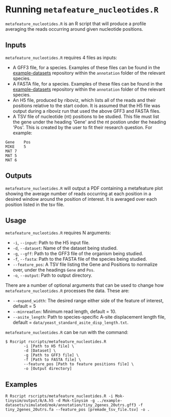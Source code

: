 # Running `metafeature_nucleotides.R`

`metafeature_nucleotides.R` is an R script that will produce a profile averaging the reads occurring around given nucleotide positions.

## Inputs 

`metafeature_nucleotides.R` requires 4 files as inputs:

* A GFF3 file, for a species. Examples of these files can be found in the [example-datasets](https://github.com/riboviz/example-datasets) repository within the `annotation` folder of the relevant species.
* A FASTA file, for a species. Examples of these files can be found in the [example-datasets](https://github.com/riboviz/example-datasets) repository within the `annotation` folder of the relevant species.
* An H5 file, produced by riboviz, which lists all of the reads and their positions relative to the start codon. It is assumed that the H5 file was output during a riboviz run that used the above GFF3 and FASTA files.
* A TSV file of nucleotide (nt) positions to be studied. This file must list the gene under the heading 'Gene' and the nt postion under the heading 'Pos'. This is created by the user to fit their research question. For example: 

```
Gene	Pos
MIKE	5
MAT	7
MAT	5
MAT	6
```

## Outputs

`metafeature_nucleotides.R` will output a PDF containing a metafeature plot showing the average number of reads occurring at each position in a desired window around the position of interest. It is averaged over each position listed in the tsv file. 

## Usage

`metafeature_nucleotides.R` requires N arguments:

* `-i`, `--input`: Path to the H5 input file.
* `-d`, `--dataset`: Name of the dataset being studied.
* `-g`, `--gff`: Path to the GFF3 file of the organism being studied.
* `-f`, `--fasta`: Path to the FASTA file of the species being studied.
* `--feature_pos`: A TSV file listing the Gene and Positions to normalize over, under the headings `Gene` and `Pos`.
* `-o`, `--output`: Path to output directory.

There are a number of optional arguments that can be used to change how `metafeature_nucleotides.R` processes the data. These are:

* `--expand_width`: The desired range either side of the feature of interest, default = 5
* `--minreadlen`: Minimum read length, default = 10.
* `--asite_length`: Path to species-specific A-site displacement length file, \
default = `data/yeast_standard_asite_disp_length.txt`.

`metafeature_nucleotides.R` can be run with the command:

```console
$ Rscript rscripts/metafeature_nucleotides.R
        -i [Path to H5 file] \
        -d [Dataset] \
        -g [Path to GFF3 file] \
        -f [Path to FASTA file] \
        --feature_pos [Path to feature positions file] \
        -o [Output directory]
```

## Examples

```console
R Rscript rscripts/metafeature_nucleotides.R -i Mok-tinysim/output/A/A.h5 -d Mok-tinysim -g ../example-datasets/simulated/mok/annotation/tiny_2genes_20utrs.gff3 -f tiny_2genes_20utrs.fa --feature_pos [premade_tsv_file.tsv] -o .
```
